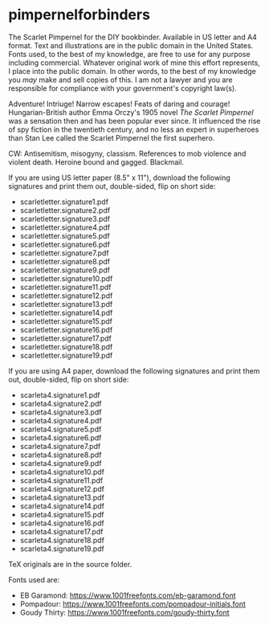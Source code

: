 # pimpernelforbinders
The Scarlet Pimpernel for the DIY bookbinder. Available in US letter and A4 format. Text and illustrations are in the public domain in the United States. Fonts used, to the best of my knowledge, are free to use for any purpose including commercial. Whatever original work of mine this effort represents, I place into the public domain. In other words, to the best of my knowledge you *may* make and sell copies of this. I am not a lawyer and you are responsible for compliance with your government's copyright law(s).

Adventure! Intriuge! Narrow escapes! Feats of daring and courage! Hungarian-British author Emma Orczy's 1905 novel _The Scarlet Pimpernel_ was a sensation then and has been popular ever since. It influenced the rise of spy fiction in the twentieth century, and no less an expert in superheroes than Stan Lee called the Scarlet Pimpernel the first superhero.

CW: Antisemitism, misogyny, classism. References to mob violence and violent death. Heroine bound and gagged. Blackmail.

If you are using US letter paper (8.5" x 11"), download the following signatures and print them out, double-sided, flip on short side:
* scarletletter.signature1.pdf
* scarletletter.signature2.pdf
* scarletletter.signature3.pdf
* scarletletter.signature4.pdf
* scarletletter.signature5.pdf
* scarletletter.signature6.pdf
* scarletletter.signature7.pdf
* scarletletter.signature8.pdf
* scarletletter.signature9.pdf
* scarletletter.signature10.pdf
* scarletletter.signature11.pdf
* scarletletter.signature12.pdf
* scarletletter.signature13.pdf
* scarletletter.signature14.pdf
* scarletletter.signature15.pdf
* scarletletter.signature16.pdf
* scarletletter.signature17.pdf
* scarletletter.signature18.pdf
* scarletletter.signature19.pdf

If you are using A4 paper, download the following signatures and print them out, double-sided, flip on short side:
* scarleta4.signature1.pdf
* scarleta4.signature2.pdf
* scarleta4.signature3.pdf
* scarleta4.signature4.pdf
* scarleta4.signature5.pdf
* scarleta4.signature6.pdf
* scarleta4.signature7.pdf
* scarleta4.signature8.pdf
* scarleta4.signature9.pdf
* scarleta4.signature10.pdf
* scarleta4.signature11.pdf
* scarleta4.signature12.pdf
* scarleta4.signature13.pdf
* scarleta4.signature14.pdf
* scarleta4.signature15.pdf
* scarleta4.signature16.pdf
* scarleta4.signature17.pdf
* scarleta4.signature18.pdf
* scarleta4.signature19.pdf

TeX originals are in the source folder.

Fonts used are:
* EB Garamond: https://www.1001freefonts.com/eb-garamond.font
* Pompadour: https://www.1001freefonts.com/pompadour-initials.font
* Goudy Thirty: https://www.1001freefonts.com/goudy-thirty.font
